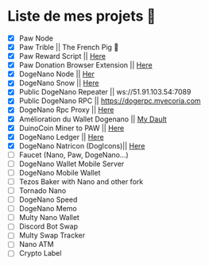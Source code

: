 # Liste de mes projets 🥳
- [X] Paw Node
- [X] Paw Trible || The French Pig 🐷
- [X] Paw Reward Script || [Here](https://github.com/MyEcoria/paw-node/blob/main/tribes-tools/rewardsInstall/install.py)
- [X] Paw Donation Browser Extension || [Here](https://github.com/MyEcoria/paw-donate)
- [X] DogeNano Node || [Her](https://explorer.dogenano.io/account/xdg_3trcizdrj8uck5f46onn3tomac7wgx5rfey7a1y5dp9q3dqyn6ccup688atx)
- [X] DogeNano Snow || [Here](https://github.com/MyEcoria/Snow)
- [X] Public DogeNano Repeater || ws://51.91.103.54:7089
- [X] Public DogeNano RPC || https://dogerpc.myecoria.com
- [X] DogeNano Rpc Proxy || [Here](https://github.com/MyEcoria/dogenano-rpc-proxy-balancer)
- [X] Amélioration du Wallet Dogenano || [My Dault](https://dault.myecoria.com)
- [X] DuinoCoin Miner to PAW || [Here](https://github.com/MyEcoria/dogenano-rpc-proxy-balancer)
- [X] DogeNano Ledger || [Here](https://dledger.myecoria.com)
- [X] DogeNano Natricon (DogIcons)|| [Here](https://github.com/MyEcoria/PilouIcons)
- [ ] Faucet (Nano, Paw, DogeNano...)
- [ ] DogeNano Wallet Mobile Server
- [ ] DogeNano Mobile Wallet
- [ ] Tezos Baker with Nano and other fork
- [ ] Tornado Nano
- [ ] DogeNano Speed
- [ ] DogeNano Memo
- [ ] Multy Nano Wallet
- [ ] Discord Bot Swap
- [ ] Multy Swap Tracker
- [ ] Nano ATM
- [ ] Crypto Label
